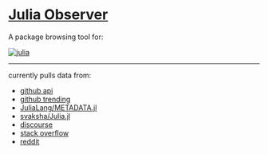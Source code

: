 # [Julia Observer](https://juliaobserver.com)

A package browsing tool for:

[![julia](https://cloud.githubusercontent.com/assets/3156114/21341070/8bdee4a4-c658-11e6-9e9d-5e3cbdca8e8b.png)](http://julialang.org/)

-----

currently pulls data from:
+ [github api](https://developer.github.com/v3/)
+ [github trending](https://github.com/trending/julia)
+ [JuliaLang/METADATA.jl](https://github.com/JuliaLang/METADATA.jl)
+ [svaksha/Julia.jl](https://github.com/svaksha/Julia.jl)
+ [discourse](https://discourse.julialang.org/)
+ [stack overflow](https://stackoverflow.com/questions/tagged/julia-lang)
+ [reddit](https://www.reddit.com/r/julia)
